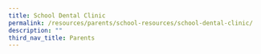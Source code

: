 ```yaml
---
title: School Dental Clinic
permalink: /resources/parents/school-resources/school-dental-clinic/
description: ""
third_nav_title: Parents
---
```

